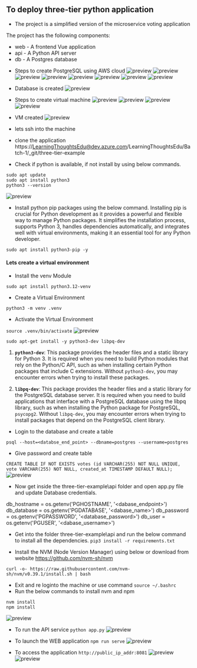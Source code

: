 To deploy three-tier python application
----------------------------------------

* The project is a simplified version of the microservice voting application 

The project has the following components:
- web - A frontend Vue application
- api - A Python API server
- db - A Postgres database

* Steps to create PostgreSQL using AWS cloud
![preview](./Images/1.PNG)
![preview](./Images/2.PNG)
![preview](./Images/3.PNG)
![preview](./Images/4.PNG)
![preview](./Images/5.PNG)
![preview](./Images/6.PNG)
![preview](./Images/7.PNG)
![preview](./Images/8.PNG)

* Database is created
![preview](./Images/9.PNG)


* Steps to create virtual machine
![preview](./Images/10.PNG)
![preview](./Images/11.PNG)
![preview](./Images/12.PNG)
![preview](./Images/13.PNG)
* VM created
![preview](./Images/14.PNG)

* lets ssh into the machine
* clone the application https://LearningThoughtsEdu@dev.azure.com/LearningThoughtsEdu/Batch-1/_git/three-tier-example
* Check if python is available, if not install by using below commands.
```
sudo apt update
sudo apt install python3
python3 --version
``` 
![preview](./Images/15.PNG)

* Install python pip packages using the below command. Installing pip is crucial for Python development as it provides a powerful and flexible way to manage Python packages. It simplifies the installation process, supports Python 3, handles dependencies automatically, and integrates well with virtual environments, making it an essential tool for any Python developer.

```sudo apt install python3-pip -y```

#### Lets create a virtual environment

* Install the venv Module

```sudo apt install python3.12-venv```

* Create a Virtual Environment

```python3 -m venv .venv```

* Activate the Virtual Environment 

```source .venv/bin/activate```
![preview](./Images/16.PNG)
 
```sudo apt-get install -y python3-dev libpq-dev```

1. **`python3-dev`**: This package provides the header files and a static library for Python 3. It is required when you need to build Python modules that rely on the Python/C API, such as when installing certain Python packages that include C extensions. Without `python3-dev`, you may encounter errors when trying to install these packages.

2. **`libpq-dev`**: This package provides the header files and a static library for the PostgreSQL database server. It is required when you need to build applications that interface with a PostgreSQL database using the libpq library, such as when installing the Python package for PostgreSQL, `psycopg2`. Without `libpq-dev`, you may encounter errors when trying to install packages that depend on the PostgreSQL client library.

* Login to the database and create a table

```psql --host=<databse_end_point> --dbname=postgres --username=postgres```

* Give password and create table

```CREATE TABLE IF NOT EXISTS votes (id VARCHAR(255) NOT NULL UNIQUE, vote VARCHAR(255) NOT NULL, created_at TIMESTAMP DEFAULT NULL);```
![preview](./Images/19.PNG)

* Now get inside the three-tier-example\api folder and open app.py file and update Database credentials.

db_hostname = os.getenv('PGHOSTNAME', '<dabase_endpoint>')
db_database = os.getenv('PGDATABASE', '<dabase_name>')
db_password = os.getenv('PGPASSWORD', '<database_password>')
db_user = os.getenv('PGUSER', '<dabase_username>')

* Get into the folder three-tier-example\api and run the below command to install all the dependencies.
```pip3 install -r requirements.txt```

* Install the NVM (Node Version Manager) using below or download from website https://github.com/nvm-sh/nvm

```curl -o- https://raw.githubusercontent.com/nvm-sh/nvm/v0.39.1/install.sh | bash```

* Exit and re loginto the machine or use command ```source ~/.bashrc```
* Run the below commands to install nvm and npm
```
nvm install 
npm install 
```
![preview](./Images/17.PNG)

* To run the API service ```python app.py```
![preview](./Images/20.PNG)

* To launch the WEB application ```npm run serve```
![preview](./Images/21.PNG)
* To access the application ```http://public_ip_addr:8081```
![preview](./Images/22.PNG)
![preview](./Images/23.PNG)

